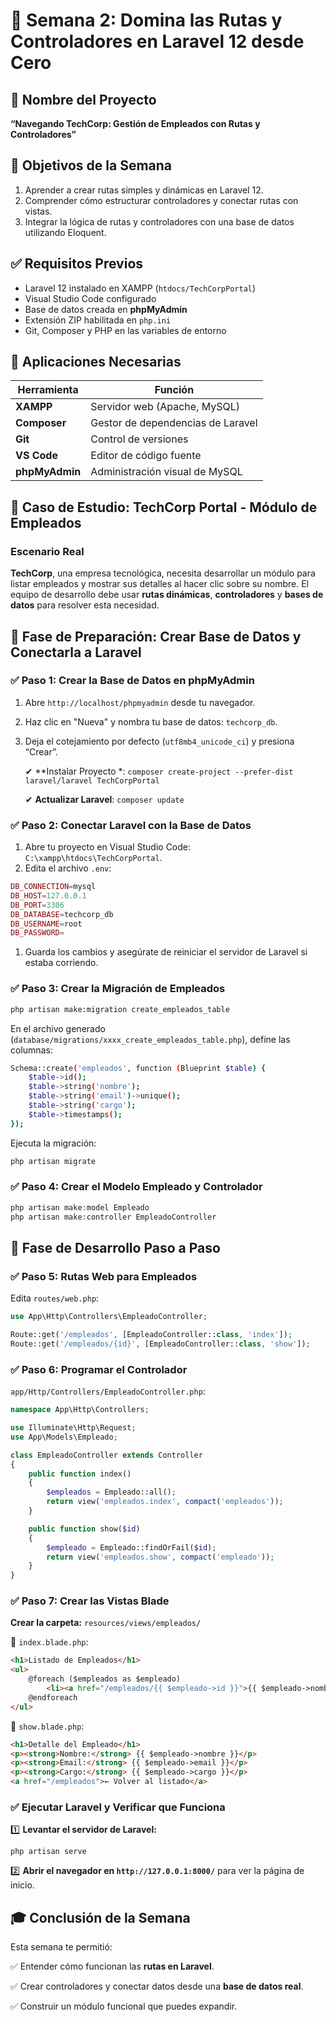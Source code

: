 # 🧭 **Semana 2: Domina las Rutas y Controladores en Laravel 12 desde Cero**

## 🧩 **Nombre del Proyecto**

**“Navegando TechCorp: Gestión de Empleados con Rutas y Controladores”**

## 🎯 **Objetivos de la Semana**

1. Aprender a crear rutas simples y dinámicas en Laravel 12.
2. Comprender cómo estructurar controladores y conectar rutas con vistas.
3. Integrar la lógica de rutas y controladores con una base de datos utilizando Eloquent.

## ✅ **Requisitos Previos**

- Laravel 12 instalado en XAMPP (`htdocs/TechCorpPortal`)
- Visual Studio Code configurado
- Base de datos creada en **phpMyAdmin**
- Extensión ZIP habilitada en `php.ini`
- Git, Composer y PHP en las variables de entorno

## 🧰 **Aplicaciones Necesarias**

| Herramienta    | Función                           |
| -------------- | --------------------------------- |
| **XAMPP**      | Servidor web (Apache, MySQL)      |
| **Composer**   | Gestor de dependencias de Laravel |
| **Git**        | Control de versiones              |
| **VS Code**    | Editor de código fuente           |
| **phpMyAdmin** | Administración visual de MySQL    |

## 🧪 **Caso de Estudio: TechCorp Portal - Módulo de Empleados**

### **Escenario Real**

**TechCorp**, una empresa tecnológica, necesita desarrollar un módulo para listar empleados y mostrar sus detalles al hacer clic sobre su nombre. El equipo de desarrollo debe usar **rutas dinámicas**, **controladores** y **bases de datos** para resolver esta necesidad.



## 🧠 **Fase de Preparación: Crear Base de Datos y Conectarla a Laravel**

### ✅ **Paso 1: Crear la Base de Datos en phpMyAdmin**

1. Abre `http://localhost/phpmyadmin` desde tu navegador.

2. Haz clic en "Nueva" y nombra tu base de datos: `techcorp_db`.

3. Deja el cotejamiento por defecto (`utf8mb4_unicode_ci`) y presiona “Crear”.

   

    ✔ **Instalar Proyecto *: `composer create-project --prefer-dist laravel/laravel TechCorpPortal`

    ✔ **Actualizar Laravel**: `composer update`

   

### ✅ **Paso 2: Conectar Laravel con la Base de Datos**

1. Abre tu proyecto en Visual Studio Code: `C:\xampp\htdocs\TechCorpPortal`.
2. Edita el archivo `.env`:

```php
DB_CONNECTION=mysql
DB_HOST=127.0.0.1
DB_PORT=3306
DB_DATABASE=techcorp_db
DB_USERNAME=root
DB_PASSWORD=
```

1. Guarda los cambios y asegúrate de reiniciar el servidor de Laravel si estaba corriendo.

### ✅ **Paso 3: Crear la Migración de Empleados**

```bash
php artisan make:migration create_empleados_table
```

En el archivo generado (`database/migrations/xxxx_create_empleados_table.php`), define las columnas:

```bash
Schema::create('empleados', function (Blueprint $table) {
    $table->id();
    $table->string('nombre');
    $table->string('email')->unique();
    $table->string('cargo');
    $table->timestamps();
});
```

Ejecuta la migración:

```bash
php artisan migrate
```

### ✅ **Paso 4: Crear el Modelo Empleado y Controlador**

```php
php artisan make:model Empleado
php artisan make:controller EmpleadoController
```

## 🧩 **Fase de Desarrollo Paso a Paso**

### ✅ **Paso 5: Rutas Web para Empleados**

Edita `routes/web.php`:

```php
use App\Http\Controllers\EmpleadoController;

Route::get('/empleados', [EmpleadoController::class, 'index']);
Route::get('/empleados/{id}', [EmpleadoController::class, 'show']);
```

### ✅ **Paso 6: Programar el Controlador**

`app/Http/Controllers/EmpleadoController.php`:

```php
namespace App\Http\Controllers;

use Illuminate\Http\Request;
use App\Models\Empleado;

class EmpleadoController extends Controller
{
    public function index()
    {
        $empleados = Empleado::all();
        return view('empleados.index', compact('empleados'));
    }

    public function show($id)
    {
        $empleado = Empleado::findOrFail($id);
        return view('empleados.show', compact('empleado'));
    }
}
```



### ✅ **Paso 7: Crear las Vistas Blade**

**Crear la carpeta:** `resources/views/empleados/`

🔸 `index.blade.php`:

```html
<h1>Listado de Empleados</h1>
<ul>
    @foreach ($empleados as $empleado)
        <li><a href="/empleados/{{ $empleado->id }}">{{ $empleado->nombre }}</a> - {{ $empleado->cargo }}</li>
    @endforeach
</ul>
```

🔸 `show.blade.php`:

```html
<h1>Detalle del Empleado</h1>
<p><strong>Nombre:</strong> {{ $empleado->nombre }}</p>
<p><strong>Email:</strong> {{ $empleado->email }}</p>
<p><strong>Cargo:</strong> {{ $empleado->cargo }}</p>
<a href="/empleados">← Volver al listado</a>
```

### ✅ **Ejecutar Laravel y Verificar que Funciona**

1️⃣ **Levantar el servidor de Laravel:**

```shell
php artisan serve
```

2️⃣ **Abrir el navegador en `http://127.0.0.1:8000/`** para ver la página de inicio.

## 🎓 **Conclusión de la Semana**

Esta semana te permitió: 

✅ Entender cómo funcionan las **rutas en Laravel**.

✅ Crear controladores y conectar datos desde una **base de datos real**.

✅ Construir un módulo funcional que puedes expandir.

